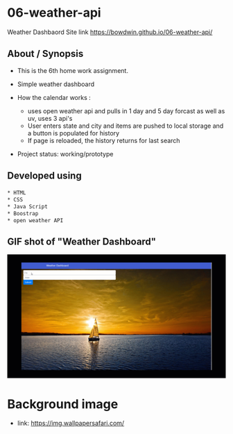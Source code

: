# 06-weather-api

Weather Dashbaord
Site link https://bowdwin.github.io/06-weather-api/
## About / Synopsis
* This is the 6th home work assignment.
* Simple weather dashboard 
* How the calendar works :
    * uses open weather api and pulls in 1 day and 5 day forcast as well as uv, uses 3 api's
    * User enters state and city and items are pushed to local storage and a button is populated for history
    * If page is reloaded, the history returns for last search
      
* Project status: working/prototype

## Developed using
    * HTML
    * CSS
    * Java Script
    * Boostrap
    * open weather API
## GIF shot of "Weather Dashboard"

![](assets/weathergif.gif)


# Background image
* link: https://img.wallpapersafari.com/
